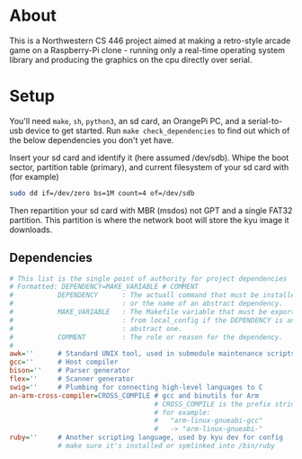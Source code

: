 # About
This is a Northwestern CS 446 project aimed at making a retro-style
arcade game on a Raspberry-Pi clone - running only a real-time operating
system library and producing the graphics on the cpu directly over
serial.

# Setup
You'll need `make`, `sh`, `python3`, an sd card, an OrangePi PC, and a 
serial-to-usb device to get started. Run `make check_dependencies` to
find out which of the below dependencies you don't yet have.

Insert your sd card and identify it (here assumed /dev/sdb).
Whipe the boot sector, partition table (primary), and current filesystem
of your sd card with (for example)
```sh
sudo dd if=/dev/zero bs=1M count=4 of=/dev/sdb
```
Then repartition your sd card with MBR (msdos) not GPT and a single 
FAT32 partition. This partition is where the network boot will store the 
kyu image it downloads.

## Dependencies
```ini
# This list is the single point of authority for project dependencies
# Formatted: DEPENDENCY=MAKE_VARIABLE # COMMENT
#           DEPENDENCY      : The actuall command that must be installed 
#                           : or the name of an abstract dependency. 
#           MAKE_VARIABLE   : The Makefile variable that must be exported 
#                           : from local_config if the DEPENDENCY is an 
#                           : abstract one.
#           COMMENT         : The role or reason for the dependency.
#
awk=''      # Standard UNIX tool, used in submodule maintenance scripts
gcc=''      # Host compiler
bison=''    # Parser generator
flex=''     # Scanner generator
swig=''     # Plumbing for connecting high-level languages to C
an-arm-cross-compiler=CROSS_COMPILE # gcc and binutils for Arm
                                    # CROSS_COMPILE is the prefix string
                                    # for example:
                                    #   "arm-linux-gnueabi-gcc"
                                    #   -> "arm-linux-gnueabi-"
ruby=''     # Another scripting language, used by kyu dev for config
            # make sure it's installed or symlinked into /bin/ruby
```
